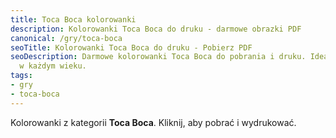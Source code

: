 ```yaml
---
title: Toca Boca kolorowanki
description: Kolorowanki Toca Boca do druku - darmowe obrazki PDF
canonical: /gry/toca-boca
seoTitle: Kolorowanki Toca Boca do druku - Pobierz PDF
seoDescription: Darmowe kolorowanki Toca Boca do pobrania i druku. Idealne dla dzieci
  w każdym wieku.
tags:
- gry
- toca-boca
---
```


Kolorowanki z kategorii **Toca Boca**. Kliknij, aby pobrać i wydrukować.
